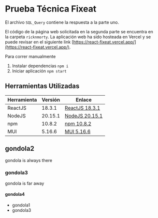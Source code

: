 # Prueba Técnica Fixeat

El archivo `SQL_Query` contiene la respuesta a la parte uno.

El código de la página web solicitada en la segunda parte se encuentra en la carpeta `ricknmorty`. La aplicación web ha sido hosteada en Vercel y se puede revisar en el siguiente link [https://react-fixeat.vercel.app/](https://react-fixeat.vercel.app/).

Para correr manualmente
1. Instalar dependencias
`npm i`
2. Iniciar aplicación
`npm start`

## Herramientas Utilizadas

| Herramienta | Versión     | Enlace                                |
|-------------|-------------|---------------------------------------|
| ReactJS     |   18.3.1        |           [ReactJS 18.3.1](https://legacy.reactjs.org/)                            |
| NodeJS      | 20.15.1     | [NodeJS 20.15.1](https://nodejs.org/) |
| npm         | 10.8.2      | [npm 10.8.2](https://www.npmjs.com/)  |
| MUI         | 5.16.6      | [MUI 5.16.6](https://mui.com/)        |

## gondola2
gondola is always there 
### gondola3
gondola is far away
#### gondola4
* gondola1
* gondola3